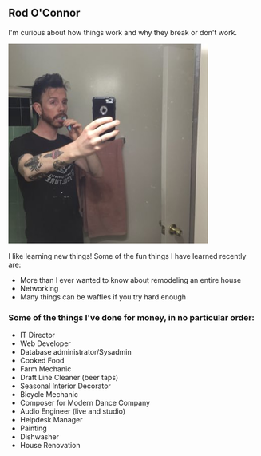 ## Rod O'Connor 


I'm curious about how things work and why they break or don't work.

![Image of Rod ](images/rod.jpg)

I like learning new things!
Some of the fun things I have learned recently are:

  * More than I ever wanted to know about remodeling an entire house
  * Networking
  * Many things can be waffles if you try hard enough

### Some of the things I've done for money, in no particular order: ###

  * IT Director
  * Web Developer
  * Database administrator/Sysadmin
  * Cooked Food
  * Farm Mechanic
  * Draft Line Cleaner (beer taps)
  * Seasonal Interior Decorator
  * Bicycle Mechanic
  * Composer for Modern Dance Company
  * Audio Engineer (live and studio)
  * Helpdesk Manager
  * Painting
  * Dishwasher
  * House Renovation
